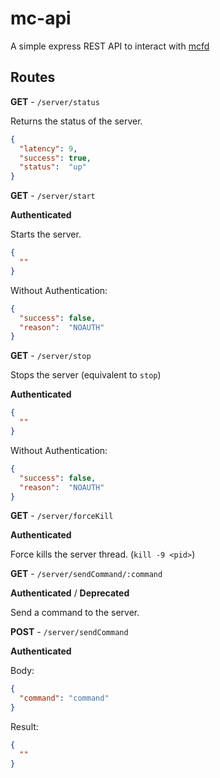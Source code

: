 # mc-api

A simple express REST API to interact with [mcfd](https://github.com/rdelrod/mcfd)


## Routes


**GET** - `/server/status`

Returns the status of the server.

```json
{
  "latency": 9,
  "success": true,
  "status":  "up"
}
```

**GET** - `/server/start`

**Authenticated**

Starts the server.

```json
{
  ""
}
```

Without Authentication:

```json
{
  "success": false,
  "reason":  "NOAUTH"
}
```

**GET** - `/server/stop`

Stops the server (equivalent to `stop`)

**Authenticated**

```json
{
  ""
}
```

Without Authentication:

```json
{
  "success": false,
  "reason":  "NOAUTH"
}
```

**GET** - `/server/forceKill`

**Authenticated**

Force kills the server thread. (`kill -9 <pid>`)

**GET** - `/server/sendCommand/:command`

**Authenticated** / **Deprecated**

Send a command to the server.

**POST** - `/server/sendCommand`

**Authenticated**

Body:

```json
{
  "command": "command"
}
```

Result:

```json
{
  ""
}
```
